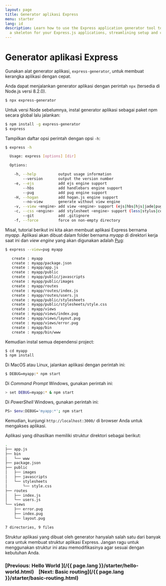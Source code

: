 ```yaml
---
layout: page
title: Generator aplikasi Express
menu: starter
lang: id
description: Learn how to use the Express application generator tool to quickly create
  a skeleton for your Express.js applications, streamlining setup and configuration.
---
```


# Generator aplikasi Express

Gunakan alat generator aplikasi, `express-generator`, untuk membuat kerangka aplikasi dengan cepat.

Anda dapat menjalankan generator aplikasi dengan perintah `npx` (tersedia di Node.js versi 8.2.0).

```bash
$ npx express-generator
```

Untuk versi Node sebelumnya, instal generator aplikasi sebagai paket npm secara global lalu jalankan:

```bash
$ npm install -g express-generator
$ express
```

Tampilkan daftar opsi perintah dengan opsi `-h`:

```bash
$ express -h

  Usage: express [options] [dir]

  Options:

    -h, --help          output usage information
        --version       output the version number
    -e, --ejs           add ejs engine support
        --hbs           add handlebars engine support
        --pug           add pug engine support
    -H, --hogan         add hogan.js engine support
        --no-view       generate without view engine
    -v, --view <engine> add view <engine> support (ejs|hbs|hjs|jade|pug|twig|vash) (defaults to jade)
    -c, --css <engine>  add stylesheet <engine> support (less|stylus|compass|sass) (defaults to plain css)
        --git           add .gitignore
    -f, --force         force on non-empty directory
```

Misal, tutorial berikut ini kita akan membuat aplikasi Express bernama _myapp_. Aplikasi akan dibuat dalam folder bernama _myapp_ di direktori kerja saat ini dan _view engine_ yang akan digunakan adalah <a href="https://pugjs.org/" target="_blank" title="Pug documentation">Pug</a>:

```bash
$ express --view=pug myapp

   create : myapp
   create : myapp/package.json
   create : myapp/app.js
   create : myapp/public
   create : myapp/public/javascripts
   create : myapp/public/images
   create : myapp/routes
   create : myapp/routes/index.js
   create : myapp/routes/users.js
   create : myapp/public/stylesheets
   create : myapp/public/stylesheets/style.css
   create : myapp/views
   create : myapp/views/index.pug
   create : myapp/views/layout.pug
   create : myapp/views/error.pug
   create : myapp/bin
   create : myapp/bin/www
```

Kemudian instal semua dependensi project:

```bash
$ cd myapp
$ npm install
```

Di MacOS atau Linux, jalankan aplikasi dengan perintah ini:

```bash
$ DEBUG=myapp:* npm start
```

Di _Command Prompt_ Windows, gunakan perintah ini:

```bash
> set DEBUG=myapp:* & npm start
```

Di _PowerShell_ Windows, gunakan perintah ini:

```bash
PS> $env:DEBUG='myapp:*'; npm start
```


Kemudian, kunjungi `http://localhost:3000/` di browser Anda untuk mengakses aplikasi.

Aplikasi yang dihasilkan memiliki struktur direktori sebagai berikut:

```bash
.
├── app.js
├── bin
│   └── www
├── package.json
├── public
│   ├── images
│   ├── javascripts
│   └── stylesheets
│       └── style.css
├── routes
│   ├── index.js
│   └── users.js
└── views
    ├── error.pug
    ├── index.pug
    └── layout.pug

7 directories, 9 files
```

<div class="doc-box doc-info" markdown="1">
Struktur aplikasi yang dibuat oleh generator hanyalah salah satu dari banyak cara untuk membuat struktur aplikasi Express. Jangan ragu untuk menggunakan struktur ini atau memodifikasinya agar sesuai dengan kebutuhan Anda.
</div>

###  [Previous: Hello World ](/{{ page.lang }}/starter/hello-world.html)&nbsp;&nbsp;&nbsp;&nbsp;[Next: Basic routing](/{{ page.lang }}/starter/basic-routing.html)
